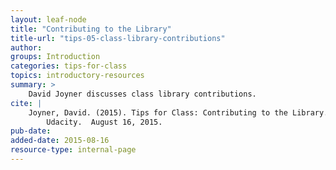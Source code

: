 ```yaml
---
layout: leaf-node
title: "Contributing to the Library"
title-url: "tips-05-class-library-contributions"
author: 
groups: Introduction
categories: tips-for-class
topics: introductory-resources
summary: >
    David Joyner discusses class library contributions.
cite: |
    Joyner, David. (2015). Tips for Class: Contributing to the Library.
        Udacity.  August 16, 2015.
pub-date: 
added-date: 2015-08-16
resource-type: internal-page
---
```

